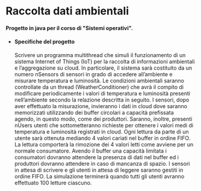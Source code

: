 # Raccolta dati ambientali
<h4>Progetto in java per il corso di "Sistemi operativi". </h4>

<ul>
  <li>
    <strong><h4>Specifiche del progetto</h4></strong> 
    Scrivere un programma multithread che simuli il funzionamento di un sistema Internet of Things (IoT) per la raccolta di informazioni ambientali e l’aggregazione su cloud. In particolare, il sistema sarà costituito da un numero nSensors di sensori in grado di accedere all’ambiente e misurare temperatura e luminosità. Le condizioni ambientali saranno controllate da un thread (WeatherConditioner) che avrà il compito di modificare periodicamente i valori di temperatura e luminosità presenti nell’ambiente secondo la relazione descritta in seguito.
I sensori, dopo aver effettuato la misurazione, invieranno i dati in cloud dove saranno memorizzati utilizzando dei buffer circolari a capacità prefissata agendo, in questo modo, come dei produttori. Saranno, inoltre, presenti nUsers utenti che sottometteranno richieste per ottenere i valori medi di temperatura e luminosità registrati in cloud. Ogni lettura da parte di un utente sarà ottenuta mediando 4 valori cariati nel buffer in ordine FIFO. La lettura comporterà la rimozione dei 4 valori letti come avviene per un normale consumatore. Avendo il buffer una capacità limitata i consumatori dovranno attendere la presenza di dati nel buffer ed i produttori dovranno attendere in caso di mancanza di spazio. I sensori in attesa di scrivere e gli utenti in attesa di leggere saranno gestiti in ordine FIFO. La simulazione terminerà  quando tutti gli utenti avranno effettuato 100 letture ciascuno.
  </li>
</ul>



